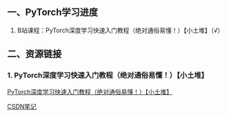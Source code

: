 ## 一、PyTorch学习进度
1. B站课程：PyTorch深度学习快速入门教程（绝对通俗易懂！）【小土堆】（√）

## 二、资源链接
### 1. PyTorch深度学习快速入门教程（绝对通俗易懂！）【小土堆】
[PyTorch深度学习快速入门教程（绝对通俗易懂！）【小土堆】](https://www.bilibili.com/video/BV1hE411t7RN/?share_source=copy_web&vd_source=29abae58ff5c103cebd1c23cb5fc65b2)

[CSDN笔记](https://blog.csdn.net/2301_80819074/category_12895428.html?fromshare=blogcolumn&sharetype=blogcolumn&sharerId=12895428&sharerefer=PC&sharesource=2301_80819074&sharefrom=from_link)
